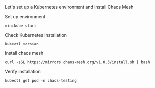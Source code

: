 Let's set up a Kubernetes environment and install Chaos Mesh

Set up environment

```
minikube start
```

Check Kubernetes Installation

```
kubectl version 
```

Install chaos mesh

```
curl -sSL https://mirrors.chaos-mesh.org/v1.0.3/install.sh | bash
```

Verify installation

```
kubectl get pod -n chaos-testing
```

